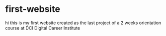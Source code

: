 # first-website
hi this is my first website created as the last project of a 2 weeks orientation course at DCI Digital Career Institute